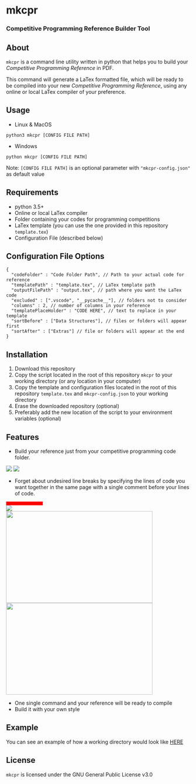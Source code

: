 

# mkcpr

### Competitive Programming Reference Builder Tool

## About

```mkcpr``` is a command line utility written in python that helps you to build your *Competitive Programming Reference* in PDF.

This command will generate a LaTex formatted file, which will be ready to be compiled into your new *Competitive Programming Reference*, using any online or local LaTex compiler of your preference.
## Usage

- Linux & MacOS
```shell
python3 mkcpr [CONFIG FILE PATH]
```
- Windows

```shell
python mkcpr [CONFIG FILE PATH]
```
Note: ```[CONFIG FILE PATH]``` is an optional parameter with ```"mkcpr-config.json"``` as default value

## Requirements

- python 3.5+
- Online or local LaTex compiler
- Folder containing your codes for programming competitions
- LaTex template (you can use the one provided in this repository ```template.tex```)
- Configuration File (described below)


## Configuration File Options

```jsonc
{
  "codeFolder" : "Code Folder Path", // Path to your actual code for reference
  "templatePath" : "template.tex", // LaTex template path
  "outputFilePath" : "output.tex", // path where you want the LaTex code
  "excluded" : [".vscode", "__pycache__"], // folders not to consider
  "columns" : 2, // number of columns in your reference
  "templatePlaceHolder" : "CODE HERE", // text to replace in your template
  "sortBefore" : ["Data Structures"], // files or folders will appear first
  "sortAfter" : ["Extras"] // file or folders will appear at the end
}
```

## Installation

1. Download this repository
2. Copy the script located in the root of this repository ```mkcpr``` to your working directory (or any location in your computer)
3. Copy the template and configuration files located in the root of this repository ```template.tex``` and ```mkcpr-config.json``` to your working directory
3. Erase the downloaded repository (optional)
4. Preferably add the new location of the script to your environment variables (optional)

## Features
- Build your reference just from your competitive programming code folder.
<div>
  <img src="https://codeforces.com/predownloaded/43/53/4353216697913b06f2909ee25b7d7fe586133501.png"/>
  <img src="https://codeforces.com/predownloaded/35/f5/35f510c1d145e2f3fb9fb147fcbf3febdff3ddf2.png"/>
</div>

- Forget about undesired line breaks by specifying the lines of code you want together in the same page with a single comment before your lines of code.


<div>
  <div style="width: 100px; height: 10px; background: red;"></div>
  <img src="https://codeforces.com/predownloaded/29/ea/29ea463f8ac652c6bb5fa20fc1c7690546479333.png"/>
</div>

<div>
  <img src="https://codeforces.com/predownloaded/a1/4f/a14f0a93f62f3afb7d3519779c18d7e991948ed7.png" width="400" height="250"/>
  <img src="https://codeforces.com/predownloaded/f6/1e/f61ec142697979d7ebb5b3ec715e2856ebc2faaf.png" width="400" height="250"/>
</div>

- One single command and your reference will be ready to compile
- Build it with your own style

## Example

You can see an example of how a working directory would look like [HERE](https://github.com/searleser97/competitive-programming-reference)

## License

```mkcpr``` is licensed under the GNU General Public License v3.0